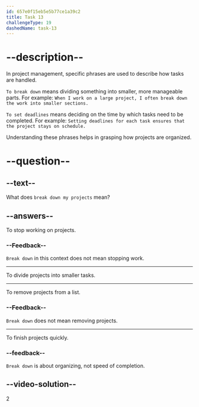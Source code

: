 ```yaml
---
id: 657e0f15eb5e5b77ce1a39c2
title: Task 13
challengeType: 19
dashedName: task-13
---
```


# --description--

In project management, specific phrases are used to describe how tasks are handled.

`To break down` means dividing something into smaller, more manageable parts. For example: `When I work on a large project, I often break down the work into smaller sections.`

`To set deadlines` means deciding on the time by which tasks need to be completed. For example: `Setting deadlines for each task ensures that the project stays on schedule.`

Understanding these phrases helps in grasping how projects are organized.

# --question--

## --text--

What does `break down my projects` mean?

## --answers--

To stop working on projects.

### --Feedback--

`Break down` in this context does not mean stopping work.

---

To divide projects into smaller tasks.

---

To remove projects from a list.

### --Feedback--

`Break down` does not mean removing projects.

---

To finish projects quickly.

### --feedback--

`Break down` is about organizing, not speed of completion.

## --video-solution--

2
